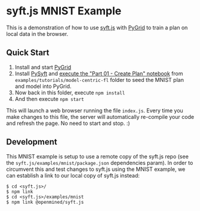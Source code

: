 # syft.js MNIST Example

This is a demonstration of how to use [syft.js](https://github.com/openmined/syft.js)
with [PyGrid](https://github.com/OpenMined/pygrid) to train a plan on local data in the browser.

## Quick Start

1. Install and start [PyGrid](https://github.com/OpenMined/pygrid)
2. Install [PySyft](https://github.com/OpenMined/PySyft) and [execute the "Part 01 - Create Plan" notebook](https://github.com/OpenMined/PySyft/blob/master/examples/tutorials/model-centric-fl/Part%2001%20-%20Create%20Plan.ipynb) from `examples/tutorials/model-centric-fl` folder to seed the MNIST plan and model into PyGrid.
3. Now back in this folder, execute `npm install`
4. And then execute `npm start`

This will launch a web browser running the file `index.js`. Every time you make changes to this file, the server will automatically re-compile your code and refresh the page. No need to start and stop. :)

## Development

This MNIST example is setup to use a remote copy of the syft.js repo (see the `syft.js/examples/mnist/package.json` dependencies param). In order to circumvent this and test changes to syft.js using the MNIST example, we can establish a link to our local copy of syft.js instead:

```
$ cd <syft.js>/
$ npm link
$ cd <syft.js>/examples/mnist
$ npm link @openmined/syft.js
```
